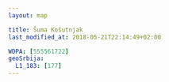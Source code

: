 ```yaml
---
layout: map

title: Šuma Košutnjak
last_modified_at: 2018-05-21T22:14:49+02:00

WDPA: [555561722]
geoSrbija:
  L1_183: [177]
---
```

